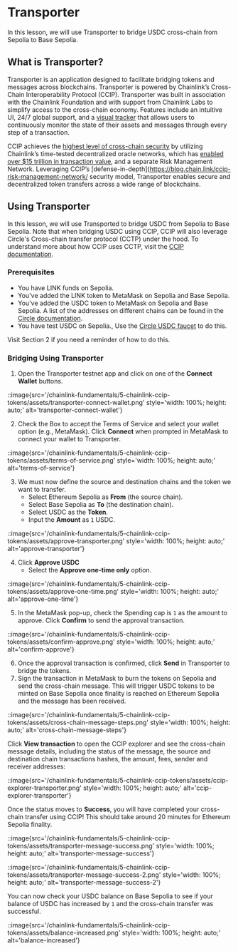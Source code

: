 # Transporter 

In this lesson, we will use Transporter to bridge USDC cross-chain from Sepolia to Base Sepolia.

## What is Transporter?

Transporter is an application designed to facilitate bridging tokens and messages across blockchains. Transporter is powered by Chainlink’s Cross-Chain Interoperability Protocol (CCIP). Transporter was built in association with the Chainlink Foundation and with support from Chainlink Labs to simplify access to the cross-chain economy. Features include an intuitive UI, 24/7 global support, and a [visual tracker](https://ccip.chain.link/) that allows users to continuously monitor the state of their assets and messages through every step of a transaction.

CCIP achieves the [highest level of cross-chain security](https://blog.chain.link/five-levels-cross-chain-security/) by utilizing Chainlink’s time-tested decentralized oracle networks, which has [enabled over $15 trillion in transaction value](https://chain.link/), and a separate Risk Management Network. Leveraging CCIP’s [defense-in-depth](https://blog.chain.link/ccip-risk-management-network/ security model, Transporter enables secure and decentralized token transfers across a wide range of blockchains.

## Using Transporter

In this lesson, we will use Transported to bridge USDC from Sepolia to Base Sepolia. Note that when bridging USDC using CCIP, CCIP will also leverage Circle's Cross-chain transfer protocol (CCTP) under the hood. To understand more about how CCIP uses CCTP, visit the [CCIP documentation](https://docs.chain.link/ccip/tutorials/usdc).

### Prerequisites

- You have LINK funds on Sepolia. 
- You've added the LINK token to MetaMask on Sepolia and Base Sepolia.
- You've added the USDC token to MetaMask on Sepolia and Base Sepolia. A list of the addresses on different chains can be found in the [Circle documentation](https://developers.circle.com/stablecoins/usdc-on-test-networks).
- You have test USDC on Sepolia., Use the [Circle USDC faucet](https://faucet.circle.com/) to do this.

Visit Section 2 if you need a reminder of how to do this.

### Bridging Using Transporter

1. Open the Transporter testnet app and click on one of the **Connect Wallet** buttons.

::image{src='/chainlink-fundamentals/5-chainlink-ccip-tokens/assets/transporter-connect-wallet.png' style='width: 100%; height: auto;' alt='transporter-connect-wallet'}

2. Check the Box to accept the Terms of Service and select your wallet option (e.g., MetaMask). Click **Connect** when prompted in MetaMask to connect your wallet to Transporter.

::image{src='/chainlink-fundamentals/5-chainlink-ccip-tokens/assets/terms-of-service.png' style='width: 100%; height: auto;' alt='terms-of-service'}

3. We must now define the source and destination chains and the token we want to transfer.
    - Select Ethereum Sepolia as **From** (the source chain).
    - Select Base Sepolia as **To** (the destination chain).
    - Select USDC as the **Token**.
    - Input the **Amount** as `1` USDC.

::image{src='/chainlink-fundamentals/5-chainlink-ccip-tokens/assets/approve-transporter.png' style='width: 100%; height: auto;' alt='approve-transporter'}

4. Click **Approve USDC**
    -  Select the **Approve one-time only** option.

::image{src='/chainlink-fundamentals/5-chainlink-ccip-tokens/assets/approve-one-time.png' style='width: 100%; height: auto;' alt='approve-one-time'}

5. In the MetaMask pop-up, check the Spending cap is `1` as the amount to approve. Click **Confirm** to send the approval transaction.

::image{src='/chainlink-fundamentals/5-chainlink-ccip-tokens/assets/confirm-approve.png' style='width: 100%; height: auto;' alt='confirm-approve'}

6. Once the approval transaction is confirmed, click **Send** in Transporter to bridge the tokens.
7. Sign the transaction in MetaMask to burn the tokens on Sepolia and send the cross-chain message. This will trigger USDC tokens to be minted on Base Sepolia once finality is reached on Ethereum Sepolia and the message has been received.

::image{src='/chainlink-fundamentals/5-chainlink-ccip-tokens/assets/cross-chain-message-steps.png' style='width: 100%; height: auto;' alt='cross-chain-message-steps'}

Click **View transaction** to open the CCIP explorer and see the cross-chain message details, including the status of the message, the source and destination chain transactions hashes, the amount, fees, sender and receiver addresses:

::image{src='/chainlink-fundamentals/5-chainlink-ccip-tokens/assets/ccip-explorer-transporter.png' style='width: 100%; height: auto;' alt='ccip-explorer-transporter'}

Once the status moves to **Success**, you will have completed your cross-chain transfer using CCIP! This should take around 20 minutes for Ethereum Sepolia finality.

::image{src='/chainlink-fundamentals/5-chainlink-ccip-tokens/assets/transporter-message-success.png' style='width: 100%; height: auto;' alt='transporter-message-success'}

::image{src='/chainlink-fundamentals/5-chainlink-ccip-tokens/assets/transporter-message-success-2.png' style='width: 100%; height: auto;' alt='transporter-message-success-2'}

You can now check your USDC balance on Base Sepolia to see if your balance of USDC has increased by `1` and the cross-chain transfer was successful.

::image{src='/chainlink-fundamentals/5-chainlink-ccip-tokens/assets/balance-increased.png' style='width: 100%; height: auto;' alt='balance-increased'}
